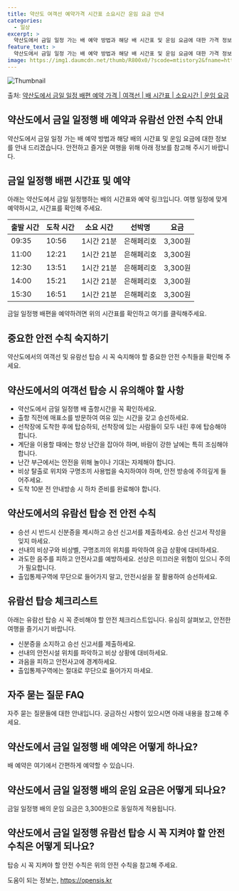 ```yaml
---
title: 약산도 여객선 예약가격 시간표 소요시간 운임 요금 안내
categories:
  - 일상
excerpt: >
  약산도에서 금일 일정 가는 배 예약 방법과 해당 배 시간표 및 운임 요금에 대한 가격 정보를 안내 드리겠습니다. 안전하고 재밋는 금일 일정행 여행을 위해 아래 정보 참고하시기 바랍니다. 금일 일정행 배편 예약하기 👈 클릭약산도에서 금일 일정행 배 시간표출발 시간도착 시간소요 시간선박명요금09:3510:561시간 21분은해페리호3,300원11:0012:211시간 21분은해페리호3,300원12:3013:511시간 21분은해페리호3,300원14:0015:211시간 21분은해페리호3,300원15:3016:511시간 21분은해페리호3,300원금일 일정행 배편 예약하기 👈 클릭약산도에서의 여객선 탑승 시 유의해야 할 사항약산도에서 금일 일정행 여객선에 탑승하기 전 꼭 숙지해야 할 사항들에 대해 알아봅시다. 중요한 ..
feature_text: >
  약산도에서 금일 일정 가는 배 예약 방법과 해당 배 시간표 및 운임 요금에 대한 가격 정보를 안내 드리겠습니다. 안전하고 재밋는 금일 일정행 여행을 위해 아래 정보 참고하시기 바랍니다. 금일 일정행 배편 예약하기 👈 클릭약산도에서 금일 일정행 배 시간표출발 시간도착 시간소요 시간선박명요금09:3510:561시간 21분은해페리호3,300원11:0012:211시간 21분은해페리호3,300원12:3013:511시간 21분은해페리호3,300원14:0015:211시간 21분은해페리호3,300원15:3016:511시간 21분은해페리호3,300원금일 일정행 배편 예약하기 👈 클릭약산도에서의 여객선 탑승 시 유의해야 할 사항약산도에서 금일 일정행 여객선에 탑승하기 전 꼭 숙지해야 할 사항들에 대해 알아봅시다. 중요한 ..
image: https://img1.daumcdn.net/thumb/R800x0/?scode=mtistory2&fname=https%3A%2F%2Fblog.kakaocdn.net%2Fdn%2FuRcv5%2FbtsHBTeqqat%2Fx4ZAfNdQ78BQvbUlkPlBP0%2Fimg.webp
---
```


![Thumbnail](https://img1.daumcdn.net/thumb/R800x0/?scode=mtistory2&fname=https%3A%2F%2Fblog.kakaocdn.net%2Fdn%2FuRcv5%2FbtsHBTeqqat%2Fx4ZAfNdQ78BQvbUlkPlBP0%2Fimg.webp)

<p>출처: <a href="https://opensis.kr/entry/%EC%95%BD%EC%82%B0%EB%8F%84%EC%97%90%EC%84%9C-%EA%B8%88%EC%9D%BC-%EC%9D%BC%EC%A0%95-%EB%B0%B0%ED%8E%B8-%EC%98%88%EC%95%BD-%EA%B0%80%EA%B2%A9-%EC%97%AC%EA%B0%9D%EC%84%A0-%EB%B0%B0-%EC%8B%9C%EA%B0%84%ED%91%9C-%EC%86%8C%EC%9A%94%EC%8B%9C%EA%B0%84-%EC%9A%B4%EC%9E%84-%EC%9A%94%EA%B8%88" rel="dofollow">약산도에서 금일 일정 배편 예약 가격 | 여객선 | 배 시간표 | 소요시간 | 운임 요금</a> </p>

## 약산도에서 금일 일정행 배 예약과 유람선 안전 수칙 안내

약산도에서 금일 일정 가는 배 예약 방법과 해당 배의 시간표 및 운임 요금에 대한 정보를 안내 드리겠습니다. 안전하고 즐거운 여행을 위해
아래 정보를 참고해 주시기 바랍니다.

## 금일 일정행 배편 시간표 및 예약

아래는 약산도에서 금일 일정행하는 배의 시간표와 예약 링크입니다. 여행 일정에 맞게 예약하시고, 시간표를 확인해 주세요.

출발 시간 | 도착 시간 | 소요 시간 | 선박명 | 요금  
---|---|---|---|---  
09:35 | 10:56 | 1시간 21분 | 은해페리호 | 3,300원  
11:00 | 12:21 | 1시간 21분 | 은해페리호 | 3,300원  
12:30 | 13:51 | 1시간 21분 | 은해페리호 | 3,300원  
14:00 | 15:21 | 1시간 21분 | 은해페리호 | 3,300원  
15:30 | 16:51 | 1시간 21분 | 은해페리호 | 3,300원  
  
금일 일정행 배편을 예약하려면 위의 시간표를 확인하고 여기를 클릭해주세요.

## 중요한 안전 수칙 숙지하기

약산도에서의 여객선 및 유람선 탑승 시 꼭 숙지해야 할 중요한 안전 수칙들을 확인해 주세요.

## **약산도에서의 여객선 탑승 시 유의해야 할 사항**

  * 약산도에서 금일 일정행 배 출항시간을 꼭 확인하세요.
  * 출항 직전에 매표소를 방문하여 여유 있는 시간을 갖고 승선하세요.
  * 선착장에 도착한 후에 탑승하되, 선착장에 있는 사람들이 모두 내린 후에 탑승해야 합니다.
  * 계단을 이용할 때에는 항상 난간을 잡아야 하며, 바람이 강한 날에는 특히 조심해야 합니다.
  * 난간 부근에서는 안전을 위해 놀이나 기대는 자제해야 합니다.
  * 비상 탈출로 위치와 구명조끼 사용법을 숙지하여야 하며, 안전 방송에 주의깊게 들어주세요.
  * 도착 10분 전 안내방송 시 하차 준비를 완료해야 합니다.

## **약산도에서의 유람선 탑승 전 안전 수칙**

  * 승선 시 반드시 신분증을 제시하고 승선 신고서를 제출하세요. 승선 신고서 작성을 잊지 마세요.
  * 선내의 비상구와 비상벨, 구명조끼의 위치를 파악하여 응급 상황에 대비하세요.
  * 과도한 음주를 피하고 안전사고를 예방하세요. 선상은 미끄러운 위험이 있으니 주의가 필요합니다.
  * 출입통제구역에 무단으로 들어가지 말고, 안전시설을 잘 활용하여 승선하세요.

## 유람선 탑승 체크리스트

아래는 유람선 탑승 시 꼭 준비해야 할 안전 체크리스트입니다. 유심히 살펴보고, 안전한 여행을 즐기시기 바랍니다.

  * 신분증을 소지하고 승선 신고서를 제출하세요.
  * 선내의 안전시설 위치를 파악하고 비상 상황에 대비하세요.
  * 과음을 피하고 안전사고에 경계하세요.
  * 출입통제구역에는 절대로 무단으로 들어가지 마세요.

## 자주 묻는 질문 FAQ

자주 묻는 질문들에 대한 안내입니다. 궁금하신 사항이 있으시면 아래 내용을 참고해 주세요.

## 약산도에서 금일 일정행 배 예약은 어떻게 하나요?

배 예약은 여기에서 간편하게 예약할 수 있습니다.

## 약산도에서 금일 일정행 배의 운임 요금은 어떻게 되나요?

금일 일정행 배의 운임 요금은 3,300원으로 동일하게 적용됩니다.

## 약산도에서 금일 일정행 유람선 탑승 시 꼭 지켜야 할 안전 수칙은 어떻게 되나요?

탑승 시 꼭 지켜야 할 안전 수칙은 위의 안전 수칙을 참고해 주세요.



 

도움이 되는 정보는, <a href="https://opensis.kr" rel="dofollow">https://opensis.kr</a>


